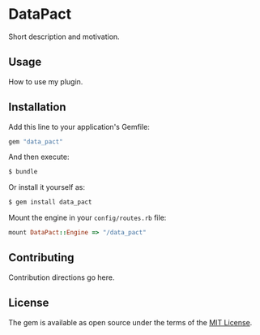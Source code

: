 # DataPact
Short description and motivation.

## Usage
How to use my plugin.

## Installation
Add this line to your application's Gemfile:

```ruby
gem "data_pact"
```

And then execute:
```bash
$ bundle
```

Or install it yourself as:
```bash
$ gem install data_pact
```

Mount the engine in your `config/routes.rb` file:
```ruby
mount DataPact::Engine => "/data_pact"
```

## Contributing
Contribution directions go here.

## License
The gem is available as open source under the terms of the [MIT License](https://opensource.org/licenses/MIT).

